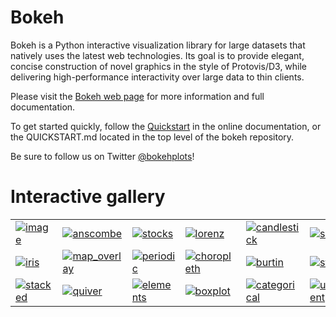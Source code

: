 Bokeh
=====

Bokeh is a Python interactive visualization library for large datasets that natively uses the latest web technologies. Its goal is to provide elegant, concise construction of novel graphics in the style of Protovis/D3, while delivering high-performance interactivity over large data to thin clients.

Please visit the [Bokeh web page](http://bokeh.pydata.org) for more information and full documentation.

To get started quickly, follow the [Quickstart](http://bokeh.pydata.org/docs/quickstart.html) in the online documentation, or the QUICKSTART.md located in the top level of the bokeh repository.

Be sure to follow us on Twitter [@bokehplots](http://twitter.com/BokehPlots)!


Interactive gallery
===================


<p>
<table cellspacing="20">
<tr>
<td>  <a href="http://bokeh.pydata.org/docs/gallery/image.html"><img alt="image" src="http://bokeh.pydata.org/_images/image_t.png" /></a>         </td>
<td>  <a href="http://bokeh.pydata.org/docs/gallery/anscombe.html"><img alt="anscombe" src="http://bokeh.pydata.org/_images/anscombe_t.png" /></a>      </td>
<td>  <a href="http://bokeh.pydata.org/docs/gallery/stocks.html"><img alt="stocks" src="http://bokeh.pydata.org/_images/stocks_t.png" /></a>        </td>
<td>  <a href="http://bokeh.pydata.org/docs/gallery/lorenz.html"><img alt="lorenz" src="http://bokeh.pydata.org/_images/lorenz_t.png" /></a>        </td>
<td>  <a href="http://bokeh.pydata.org/docs/gallery/candlestick.html"><img alt="candlestick" src="http://bokeh.pydata.org/_images/candlestick_t.png" /></a>   </td>
<td>  <a href="http://bokeh.pydata.org/docs/gallery/color_scatter.html"><img alt="scatter" src="http://bokeh.pydata.org/_images/scatter_t.png" /></a>       </td>
<td>  <a href="http://bokeh.pydata.org/docs/gallery/iris_splom.html"><img alt="splom" src="http://bokeh.pydata.org/_images/splom_t.png" /></a>         </td></p>
</tr><tr>
<td>  <a href="http://bokeh.pydata.org/docs/gallery/iris.html"><img alt="iris" src="http://bokeh.pydata.org/_images/iris_t.png" /></a>          </td>
<td>  <a href="http://bokeh.pydata.orgcontinuumio.github.io/bokehjs/map_overlay.html"><img alt="map_overlay" src="http://bokeh.pydata.org/_images/map_overlay_t.png" /></a>   </td>
<td>  <a href="http://bokeh.pydata.org/docs/gallery/periodic.html"><img alt="periodic" src="http://bokeh.pydata.org/_images/periodic_t.png" /></a>      </td>
<td>  <a href="http://bokeh.pydata.org/docs/gallery/texas.html"><img alt="choropleth" src="http://bokeh.pydata.org/_images/choropleth_t.png" /></a>    </td>
<td>  <a href="http://bokeh.pydata.org/docs/gallery/burtin.html"><img alt="burtin" src="http://bokeh.pydata.org/_images/burtin_t.png" /></a>        </td>
<td>  <a href="http://bokeh.pydata.org/docs/gallery/streamline.html"><img alt="streamline" src="http://bokeh.pydata.org/_images/streamline_t.png" /></a>    </td>
<td>  <a href="http://bokeh.pydata.org/docs/gallery/image_rgba.html"><img alt="image_rgba" src="http://bokeh.pydata.org/_images/image_rgba_t.png" /></a>    </td></p>
</tr><tr>
<td>  <a href="http://bokeh.pydata.org/docs/gallery/brewer.html"><img alt="stacked" src="http://bokeh.pydata.org/_images/stacked_t.png" /></a>       </td>
<td>  <a href="http://bokeh.pydata.org/docs/gallery/quiver.html"><img alt="quiver" src="http://bokeh.pydata.org/_images/quiver_t.png" /></a>        </td>
<td>  <a href="http://bokeh.pydata.org/docs/gallery/elements.html"><img alt="elements" src="http://bokeh.pydata.org/_images/elements_t.png" /></a>      </td>
<td>  <a href="http://bokeh.pydata.org/docs/gallery/boxplot.html"><img alt="boxplot" src="http://bokeh.pydata.org/_images/boxplot_t.png" /></a>       </td>
<td>  <a href="http://bokeh.pydata.org/docs/gallery/categorical.html"><img alt="categorical" src="http://bokeh.pydata.org/_images/categorical_t.png" /></a>   </td>
<td>  <a href="http://bokeh.pydata.org/docs/gallery/unemployment.html"><img alt="unemployment" src="http://bokeh.pydata.org/_images/unemployment_t.png" /></a>  </td>
<td>  <a href="http://bokeh.pydata.org/docs/gallery/les_mis.html"><img alt="les_mis" src="http://bokeh.pydata.org/_images/les_mis_t.png" /></a>       </td></p>
</tr>
</table>
</p>


